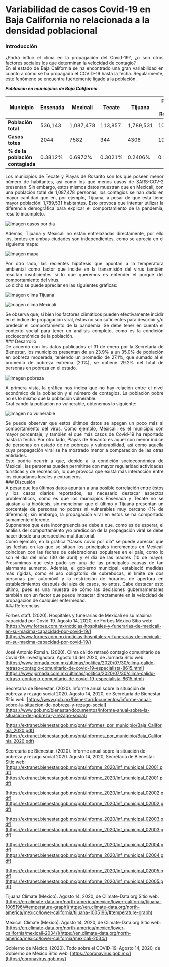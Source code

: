 # Variabilidad de casos Covid-19 en Baja California no relacionada a la densidad poblacional 

### Introducción
<div style="text-align: justify">
¿Podrá influir el clima en la propagación del Covid-19?, ¿o son otros factores sociales los que determinan la velocidad de contagio?
</div>

<div style="text-align: justify">
En el estado de Baja California se ha encontrado una gran variabilidad en cuanto a cómo se ha propagado el COVID-19 hasta la fecha. Regularmente, este fenómeno se encuentra fuertemente ligado a la población.
</div>

***Población en municipios de Baja California***

Municipio | Ensenada | Mexicali | Tecate | Tijuana | Playas de Rosarito
----------|----------|----------|--------|-------- |-----------------------  
**Población total** | 536,143 | 1,087,478 | 113,857 | 1,789,531 | 107,859
**Casos totes** | 2044 | 7582 | 344 | 4306 | 192
**% de la población contagiada** | 0.3812% | 0.6972% | 0.3021% | 0.2406% | 0.1780%

<div style="text-align: justify">
Los municipios de Tecate y Playas de Rosarito son los que poseen menor número de habitantes, así como los que menos casos de SARS-COV-2 presentan. Sin embargo, estos mismos datos muestran que en Mexicali, con una población total de 1,087,478 personas, los contagios se han dado en mayor cantidad que en, por ejemplo, Tijuana, a pesar de que esta tiene mayor población: 1,789,531 habitantes. Esto provoca que intentar utilizar la diferencia demográfica para explicar el comportamiento de la pandemia, resulte incompleto.
</div>


![Imagen casos por dia](https://github.com/ItchelTG/CdeCMx/blob/master/bc_detail.png?raw=true)


<div style="text-align: justify">
Además, Tijuana y Mexicali no están entrelazadas directamente, por ello los, brotes en ambas ciudades son independientes, como se aprecia en el siguiente mapa:
</div>


![Imagen mapa](https://github.com/ItchelTG/CdeCMx/blob/master/image.png?raw=true)


<div style="text-align: justify">
Por otro lado, las recientes hipótesis que apuntan a la temperatura ambiental como factor que incide en la transmisión del virus también resultan insuficientes si lo que queremos es entender el porqué del comportamiento del virus.
</div>
<div style="text-align: justify">
Lo dicho se puede apreciar en las siguientes gráficas:
</div>


![Imagen clima Tijuana](https://github.com/ItchelTG/CdeCMx/blob/master/Tijuana.png?raw=true)


![Imagen clima Mexicali](https://github.com/ItchelTG/CdeCMx/blob/master/Mexicali.png?raw=true)


<div style="text-align: justify">
Se observa que, si bien los factores climáticos pueden efectivamente incidir en el índice de propagación viral, éstos no son suficientes para describir y/o predecir el comportamiento de la pandemia. Se debe tener en cuenta el contexto social para tener un análisis completo, como es la condición socioeconómica de la población.
</div>
### Desarrollo 
<div style="text-align: justify">
De acuerdo con los datos publicados el 31 de enero por la Secretaría de Bienestar, los municipios presentan de un 23.9% a un 35.0% de población en pobreza moderada, teniendo un promedio de  27.1%, que sumado al el promedio de pobreza extrema (2.1%), se obtiene 29.2% del total de personas en pobreza en el estado.
</div>


![Imagen pobreza](https://github.com/ItchelTG/CdeCMx/blob/master/pobreza.png?raw=true)


<div style="text-align: justify">
A primera vista, la gráfica nos indica que no hay relación entre el nivel económico de la población y el número de contagios. La población pobre no es lo mismo que la población vulnerable.
</div>
<div style="text-align: justify">
Graficando la población no vulnerable, obtenemos lo siguiente:
</div>


![Imagen no vulnerable](https://github.com/ItchelTG/CdeCMx/blob/master/BC_NoPobrezaF.png?raw=true) 


<div style="text-align: justify">
Se puede observar que estos últimos datos se apegan un poco más al comportamiento del virus. Como ejemplo, Mexicali: es el municipio con mayor porcentaje, y también el que más casos de Covid-19 ha reportado hasta la fecha. Por otro lado, Playas de Rosarito es aquel con menor índice de personas en estado de no pobreza y vulnerabilidad, así como aquella cuya propagación viral se ha mostrado menor a comparación de las otras entidades.
</div>
<div style="text-align: justify">
Esto podría ocurrir a que, debido a la condición socioeconómica de Mexicali, las personas pueden permitirse con mayor regularidad actividades turísticas y de recreación, lo que provoca que exista más interacción entre los ciudadanos locales y extranjeros.
</div>
### Discusión 
<div style="text-align: justify">
A pesar que los últimos datos apuntan a una posible correlación entre éstos y los casos diarios reportados, es necesario destacar aspectos problemáticos, como es que los municipios Ensenada y Tecate no se ajustan a la hipótesis, sin mencionar que el último y Tijuana presentan un porcentaje de personas no pobres ni vulnerables muy cercano (1% de diferencia); sin embargo, la propagación viral en éstos se ha comportado sumamente diferente.
</div>
<div style="text-align: justify">
Suponemos que esta incongruencia se debe a que, como es de esperar, el análisis del comportamiento y/o predicción de la propagación viral se debe hacer desde una perspectiva multifactorial.
</div>
<div style="text-align: justify">
Como ejemplo, en la gráfica “Casos covid por día” se puede apreciar que las fechas en las que se sitúan los principales incrementos en Mexicali coinciden con las fechas de celebraciones populares en el país, como lo son el día del niño (30 de abril) y el día de las madres (10 de mayo). Presumimos que esto pudo ser una de las principales causas de tan alarmante aumento. Además, el gobierno municipal, estableció medidas más rígidas, como el uso obligatorio de cubrebocas, el límite de dos personas por automóvil y la restricción de horarios de apertura en establecimientos después del alza de casos, no antes. Cabe destacar esto último, pues es una muestra de cómo las decisiones gubernamentales también son un factor que puede impactar directamente en la velocidad de propagación de cualquier enfermedad. 
</div>
### Referencias

Forbes staff. (2020). Hospitales y funerarias de Mexicali en su máxima capacidad por Covid-19. Agosto 14, 2020, de Forbes México Sitio web:[https://www.forbes.com.mx/noticias-hospitales-y-funerarias-de-mexicali-en-su-maxima-capacidad-por-covid-19/](https://www.forbes.com.mx/noticias-hospitales-y-funerarias-de-mexicali-en-su-maxima-capacidad-por-covid-19/)

José Antonio Román. (2020). Clima cálido retrasó contagio comunitario de Covid-19: investigadora. Agosto 14 del 2020, de Jornada Sitio web: 
[https://www.jornada.com.mx/ultimas/politica/2020/07/30/clima-calido-retraso-contagio-comunitario-de-covid-19-especialista-8615.html](https://www.jornada.com.mx/ultimas/politica/2020/07/30/clima-calido-retraso-contagio-comunitario-de-covid-19-especialista-8615.html)

Secretaría de Bienestar. (2020). Informe anual sobre la situación de pobreza y rezago social 2020. Agosto 14, 2020, de Secretaría de Bienestar Sitio web:
[https://www.gob.mx/bienestar/documentos/informe-anual-sobre-la-situacion-de-pobreza-y-rezago-social](https://www.gob.mx/bienestar/documentos/informe-anual-sobre-la-situacion-de-pobreza-y-rezago-social)

[https://extranet.bienestar.gob.mx/pnt/Informes_por_municipio/Baja_California_2020.pdf](https://extranet.bienestar.gob.mx/pnt/Informes_por_municipio/Baja_California_2020.pdf)

Secretaría de Bienestar. (2020). Informe anual sobre la situación de pobreza y rezago social 2020. Agosto 14, 2020, Secretaría de Bienestar. Sitio web:
[https://extranet.bienestar.gob.mx/pnt/Informe_2020/inf_municipal_02001.pdf](https://extranet.bienestar.gob.mx/pnt/Informe_2020/inf_municipal_02001.pdf)

[https://extranet.bienestar.gob.mx/pnt/Informe_2020/inf_municipal_02002.pdf](https://extranet.bienestar.gob.mx/pnt/Informe_2020/inf_municipal_02002.pdf)

[https://extranet.bienestar.gob.mx/pnt/Informe_2020/inf_municipal_02003.pdf](https://extranet.bienestar.gob.mx/pnt/Informe_2020/inf_municipal_02003.pdf)

[https://extranet.bienestar.gob.mx/pnt/Informe_2020/inf_municipal_02004.pdf](https://extranet.bienestar.gob.mx/pnt/Informe_2020/inf_municipal_02004.pdf)

[https://extranet.bienestar.gob.mx/pnt/Informe_2020/inf_municipal_02005.pdf](https://extranet.bienestar.gob.mx/pnt/Informe_2020/inf_municipal_02005.pdf)

Tijuana Climate (Mexico). Agosto 14, 2020, de Climate-Data.org Sitio web:
[https://en.climate-data.org/north-america/mexico/lower-california/tijuana-1005196/#temperature-graph](https://en.climate-data.org/north-america/mexico/lower-california/tijuana-1005196/#temperature-graph)

Mexicali Climate (Mexico). Agosto 14, 2020, de Climate-Data.org Sitio web:
[https://en.climate-data.org/north-america/mexico/lower-california/mexicali-2034/](https://en.climate-data.org/north-america/mexico/lower-california/mexicali-2034/)

Gobierno de México. (2020). Todo sobre el COVID-19. Agosto 14, 2020, de Gobierno de México Sitio web: [https://coronavirus.gob.mx/](https://coronavirus.gob.mx/)

